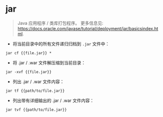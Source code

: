 # jar

> Java 应用程序 / 类库打包程序。
> 更多信息见: <https://docs.oracle.com/javase/tutorial/deployment/jar/basicsindex.html>.

- 将当前目录中的所有文件递归归档到 `.jar` 文件中：

`jar cf {{file.jar}} *`

- 将 .jar / .war 文件解压缩到当前目录：

`jar -xvf {{file.jar}}`

- 列出 .jar / .war 文件内容：

`jar tf {{path/to/file.jar}}`

- 列出带有详细输出的 .jar / .war 文件内容：

`jar tvf {{path/to/file.jar}}`
